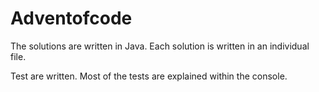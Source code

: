 # Adventofcode

The solutions are written in Java.
Each solution is written in an individual file.

Test are written. Most of the tests are explained within the console.
